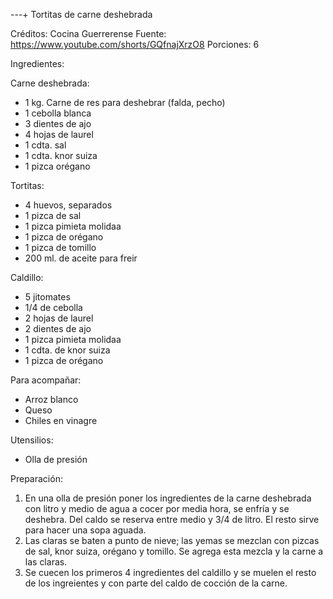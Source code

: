 ---+ Tortitas de carne deshebrada

Créditos: Cocina Guerrerense
Fuente: https://www.youtube.com/shorts/GQfnajXrzO8
Porciones: 6


Ingredientes:

Carne deshebrada:
   * 1 kg. Carne de res para deshebrar (falda, pecho)
   * 1 cebolla blanca
   * 3 dientes de ajo
   * 4 hojas de laurel
   * 1 cdta. sal
   * 1 cdta. knor suiza
   * 1 pizca orégano
   
Tortitas:   
   * 4 huevos, separados
   * 1 pizca de sal
   * 1 pizca pimieta molidaa
   * 1 pizca de orégano
   * 1 pizca de tomillo
   * 200 ml. de aceite para freir

Caldillo:
   * 5 jitomates
   * 1/4 de cebolla
   * 2 hojas de laurel
   * 2 dientes de ajo
   * 1 pizca pimieta molidaa
   * 1 cdta. de knor suiza
   * 1 pizca de orégano

Para acompañar:
   * Arroz blanco 
   * Queso
   * Chiles en vinagre
      
Utensilios:

   * Olla de presión

Preparación:

   1. En una olla de presión poner los ingredientes de la carne deshebrada con litro y medio de agua a cocer por media hora, se enfría y se deshebra. Del caldo se reserva entre medio y 3/4 de litro. El resto sirve para hacer una sopa aguada.
   2. Las claras se baten a punto de nieve; las yemas se mezclan con pizcas de sal, knor suiza, orégano y tomillo. Se agrega esta mezcla y la carne a las claras.   
   3. Se cuecen los primeros 4 ingredientes del caldillo y se muelen el resto de los ingreientes y con parte del caldo de cocción de la carne.
